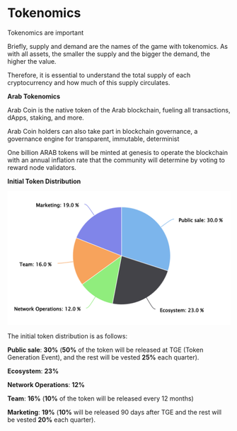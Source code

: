 # Tokenomics

Tokenomics are important&#x20;

Briefly, supply and demand are the names of the game with tokenomics. As with all assets, the smaller the supply and the bigger the demand, the higher the value.

Therefore, it is essential to understand the total supply of each cryptocurrency and how much of this supply circulates.

**Arab Tokenomics**

Arab Coin is the native token of the Arab blockchain, fueling all transactions, dApps, staking, and more.

Arab Coin holders can also take part in blockchain governance, a governance engine for transparent, immutable, determinist

One billion ARAB tokens will be minted at genesis to operate the blockchain with an annual inflation rate that the community will determine by voting to reward node validators.

&#x20;

**Initial Token Distribution**

![](../../../.gitbook/assets/image.png)

The initial token distribution is as follows:

**Public sale**: **30%** (**50%** of the token will be released at TGE (Token Generation Event), and the rest will be vested **25%** each quarter).

**Ecosystem**: **23%**

**Network Operations**: **12%**

**Team**: **16%** (**10%** of the token will be released every 12 months)

**Marketing**: **19%** (**10%** will be released 90 days after TGE and the rest will be vested **20%** each quarter).
